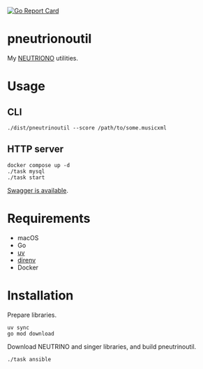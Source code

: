 [![Go Report Card](https://goreportcard.com/badge/github.com/berquerant/pneutrinoutil)](https://goreportcard.com/report/github.com/berquerant/pneutrinoutil)

# pneutrionoutil

My [NEUTRIONO](https://studio-neutrino.com/) utilities.

# Usage

## CLI

``` shell
./dist/pneutrinoutil --score /path/to/some.musicxml
```

## HTTP server

``` shell
docker compose up -d
./task mysql
./task start
```

[Swagger is available](http://localhost:9101/v1/swagger/index.html).

# Requirements

- macOS
- Go
- [uv](https://github.com/astral-sh/uv)
- [direnv](https://github.com/direnv/direnv)
- Docker

# Installation

Prepare libraries.

``` shell
uv sync
go mod download
```

Download NEUTRINO and singer libraries, and build pneutrinoutil.

``` shell
./task ansible
```
